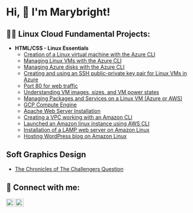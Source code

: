 <h1>Hi, 👋 I'm Marybright! 
<h2>👩‍💻 Linux Cloud Fundamental Projects:</h2>

- <b>HTML/CSS - Linux Essentials</b>
  - [Creation of a Linux virtual machine with the Azure CLI](https://github.com/Marybright007/Week-1-LAB-1)
  - [Managing Linux VMs with the Azure CLI](https://github.com/Marybright007/Week-1-LAB-2)
  - [Managing Azure disks with the Azure CLI](https://github.com/Marybright007/Week-1-LAB-3)
  - [Creating and using an SSH public-private key pair for Linux VMs in Azure](https://github.com/Marybright007/Week-1-LAB-4)
  - [Port 80 for web traffic](https://github.com/Marybright007/Week-2-LAB-1)
  - [Understanding VM images, sizes, and VM power states](https://github.com/Marybright007/Week-2-LAB-2)
  - [Managing Packages and Services on a Linux VM (Azure or AWS)](https://github.com/Marybright007/Week-2-LAB-3)
  - [GCP Compute Engine](https://github.com/Marybright007/Week-3-LAB-1)
  - [Apache Web Server Installation](https://github.com/Marybright007/Week-3-LAB-2)
  - [Creating a VPC working with an Amazon CLI](https://github.com/Marybright007/Week-4-LAB-1)
  - [Launched an Amazon linux instance using AWS CLI](https://github.com/Marybright007/Week-4-LAB-2)
  - [Installation of a LAMP web server on Amazon Linux](https://github.com/Marybright007/Week-4-LAB-3)
  - [Hosting WordPress blog on Amazon Linux](https://github.com/Marybright007/Week-4-LAB-4)
 
<h2> Soft Graphics Design </h2>

- [The Chronicles of The Challengers Question](https://github.com/Marybright007/The-Chronicles-of-TCQ)

<h2> 🤳 Connect with me:</h2>

[<img align="left" alt="JoshMadakor | LinkedIn" width="22px" src="https://cdn.jsdelivr.net/npm/simple-icons@v3/icons/linkedin.svg" />][linkedin]
[<img align="left" alt="JoshMadakor | Instagram" width="22px" src="https://cdn.jsdelivr.net/npm/simple-icons@v3/icons/instagram.svg" />][instagram]

[website]: https://sites.google.com/view/explore-marybright/home 
[instagram]: https://www.instagram.com/may_ree_b/
[linkedin]: https://www.linkedin.com/in/marybright-peter-jimmy
